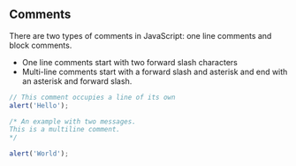 ## Comments
There are two types of comments in JavaScript: one line comments and block comments. 

* One line comments start with two forward slash characters
* Multi-line comments start with a forward slash and asterisk and end with an asterisk and forward slash. 

```js
// This comment occupies a line of its own
alert('Hello');

/* An example with two messages.
This is a multiline comment.
*/

alert('World');

```


